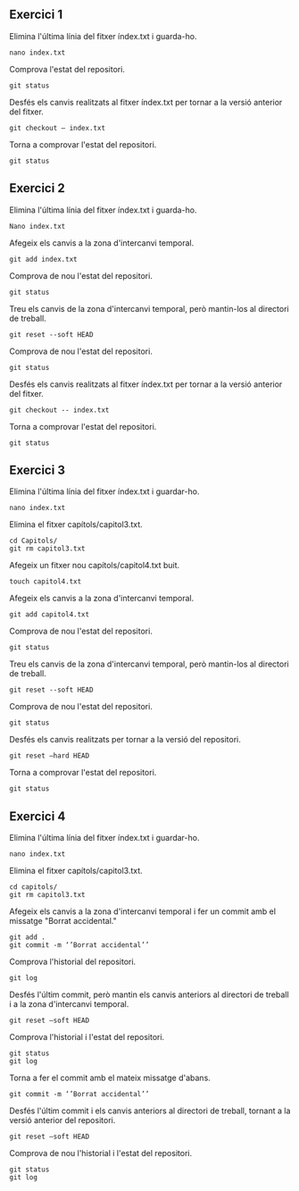Exercici 1
-

Elimina l'última línia del fitxer índex.txt i guarda-ho.
  
	nano index.txt 
  
Comprova l'estat del repositori.

	git status
  
Desfés els canvis realitzats al fitxer índex.txt per tornar a la versió anterior del fitxer.

	git checkout – index.txt
  
Torna a comprovar l'estat del repositori.

	git status

Exercici 2
-

Elimina l'última línia del fitxer índex.txt i guarda-ho.

	Nano index.txt
  
Afegeix els canvis a la zona d'intercanvi temporal.

	git add index.txt
  
Comprova de nou l'estat del repositori.

	git status
  
Treu els canvis de la zona d'intercanvi temporal, però mantin-los al directori de treball.

	git reset --soft HEAD
  
Comprova de nou l'estat del repositori.

	git status
  
Desfés els canvis realitzats al fitxer índex.txt per tornar a la versió anterior del fitxer.

	git checkout -- index.txt
  
Torna a comprovar l'estat del repositori.

	git status

Exercici 3
-

Elimina l'última línia del fitxer índex.txt i guardar-ho.

	nano index.txt
  
Elimina el fitxer capítols/capitol3.txt.

	cd Capitols/
	git rm capitol3.txt

Afegeix un fitxer nou capítols/capitol4.txt buit.

	touch capitol4.txt
  
Afegeix els canvis a la zona d'intercanvi temporal.

	git add capitol4.txt
  
Comprova de nou l'estat del repositori.

	git status
  
Treu els canvis de la zona d'intercanvi temporal, però mantin-los al directori de treball.

	git reset --soft HEAD
  
Comprova de nou l'estat del repositori.

	git status
  
Desfés els canvis realitzats per tornar a la versió del repositori.

	git reset –hard HEAD
  
Torna a comprovar l'estat del repositori.

	git status

Exercici 4
-

Elimina l'última línia del fitxer índex.txt i guardar-ho.

	nano index.txt
  
Elimina el fitxer capítols/capitol3.txt.

	cd capitols/
	git rm capitol3.txt
  
Afegeix els canvis a la zona d'intercanvi temporal i fer un commit amb el missatge
"Borrat accidental."

	git add .
	git commit -m ‘’Borrat accidental’’
  
Comprova l'historial del repositori.

	git log
  
Desfés l'últim commit, però mantin els canvis anteriors al directori de treball i a la
zona d'intercanvi temporal.

	git reset –soft HEAD

Comprova l'historial i l'estat del repositori.

	git status
	git log
  
Torna a fer el commit amb el mateix missatge d'abans.

	git commit -m ‘’Borrat accidental’’
  
Desfés l'últim commit i els canvis anteriors al directori de treball, tornant a la
versió anterior del repositori.

	git reset –soft HEAD
  
Comprova de nou l'historial i l'estat del repositori.

	git status
	git log
